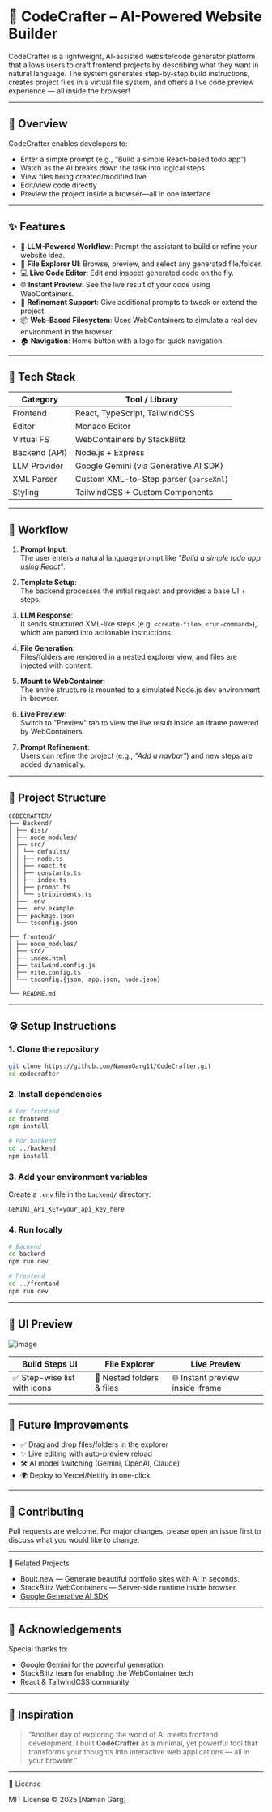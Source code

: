 # 🚀 CodeCrafter – AI-Powered Website Builder

CodeCrafter is a lightweight, AI-assisted website/code generator platform that allows users to craft frontend projects by describing what they want in natural language. The system generates step-by-step build instructions, creates project files in a virtual file system, and offers a live code preview experience — all inside the browser!

---
## 🧠 Overview

CodeCrafter enables developers to:
- Enter a simple prompt (e.g., “Build a simple React-based todo app”)
- Watch as the AI breaks down the task into logical steps
- View files being created/modified live
- Edit/view code directly
- Preview the project inside a browser—all in one interface

---

## ✨ Features

- 🧠 **LLM-Powered Workflow**: Prompt the assistant to build or refine your website idea.
- 📁 **File Explorer UI**: Browse, preview, and select any generated file/folder.
- 💻 **Live Code Editor**: Edit and inspect generated code on the fly.
- 🌐 **Instant Preview**: See the live result of your code using WebContainers.
- 🔁 **Refinement Support**: Give additional prompts to tweak or extend the project.
- 📦 **Web-Based Filesystem**: Uses WebContainers to simulate a real dev environment in the browser.
- 🏠 **Navigation**: Home button with a logo for quick navigation.

---

## 🧩 Tech Stack

| Category        | Tool / Library                         |
|----------------|----------------------------------------|
| Frontend       | React, TypeScript, TailwindCSS         |
| Editor         | Monaco Editor                          |
| Virtual FS     | WebContainers by StackBlitz            |
| Backend (API)  | Node.js + Express                      |
| LLM Provider   | Google Gemini (via Generative AI SDK)  |
| XML Parser     | Custom XML-to-Step parser (`parseXml`) |
| Styling        | TailwindCSS + Custom Components        |

---

## 🧠 Workflow

1. **Prompt Input**:  
   The user enters a natural language prompt like *"Build a simple todo app using React"*.

2. **Template Setup**:  
   The backend processes the initial request and provides a base UI + steps.

3. **LLM Response**:  
   It sends structured XML-like steps (e.g. `<create-file>`, `<run-command>`), which are parsed into actionable instructions.

4. **File Generation**:  
   Files/folders are rendered in a nested explorer view, and files are injected with content.

5. **Mount to WebContainer**:  
   The entire structure is mounted to a simulated Node.js dev environment in-browser.

6. **Live Preview**:  
   Switch to "Preview" tab to view the live result inside an iframe powered by WebContainers.

7. **Prompt Refinement**:  
   Users can refine the project (e.g., *"Add a navbar"*) and new steps are added dynamically.

---

## 📂 Project Structure

```
CODECRAFTER/
├── Backend/
│ ├── dist/
│ ├── node_modules/
│ ├── src/
│ │ └── defaults/
│ │ ├── node.ts
│ │ ├── react.ts
│ │ ├── constants.ts
│ │ ├── index.ts
│ │ ├── prompt.ts
│ │ └── stripindents.ts
│ ├── .env
│ ├── .env.example
│ ├── package.json
│ └── tsconfig.json
│
├── frontend/
│ ├── node_modules/
│ ├── src/
│ ├── index.html
│ ├── tailwind.config.js
│ ├── vite.config.ts
│ └── tsconfig.{json, app.json, node.json}
│
└── README.md
```

---

## ⚙️ Setup Instructions

### 1. Clone the repository

```bash
git clone https://github.com/NamanGarg11/CodeCrafter.git
cd codecrafter
```

### 2. Install dependencies

```bash
# For frontend
cd frontend
npm install

# For backend
cd ../backend
npm install
```

### 3. Add your environment variables

Create a `.env` file in the `backend/` directory:

```env
GEMINI_API_KEY=your_api_key_here
```

### 4. Run locally

```bash
# Backend
cd backend
npm run dev

# Frontend
cd ../frontend
npm run dev
```

---

## 📸 UI Preview
![image](https://github.com/user-attachments/assets/c3c66bcb-61c5-4590-a402-d17cee90b1cc)


| Build Steps UI | File Explorer | Live Preview |
|----------------|---------------|--------------|
| ✅ Step-wise list with icons | 📁 Nested folders & files | 🌐 Instant preview inside iframe |

---

## 🧪 Future Improvements

- ✅ Drag and drop files/folders in the explorer
- ✨ Live editing with auto-preview reload
- 🛠️ AI model switching (Gemini, OpenAI, Claude)
- 🌍 Deploy to Vercel/Netlify in one-click

---

## 🤝 Contributing

Pull requests are welcome. For major changes, please open an issue first to discuss what you would like to change.

---

📎 Related Projects

-  Boult.new — Generate beautiful portfolio sites with AI in seconds.
-  StackBlitz WebContainers — Server-side runtime inside browser.
- [Google Generative AI SDK](https://github.com/google/generative-ai-js)

---

## 🙌 Acknowledgements

Special thanks to:
- Google Gemini for the powerful generation
- StackBlitz team for enabling the WebContainer tech
- React & TailwindCSS community

---

## 🧠 Inspiration

> “Another day of exploring the world of AI meets frontend development. I built **CodeCrafter** as a minimal, yet powerful tool that transforms your thoughts into interactive web applications — all in your browser.”

---
📜 License

MIT License © 2025 [Naman Garg]
